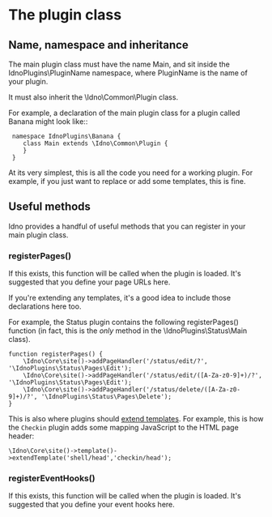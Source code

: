 # The plugin class

## Name, namespace and inheritance

The main plugin class must have the name Main, and sit inside the IdnoPlugins\PluginName namespace, where PluginName is
the name of your plugin.

It must also inherit the \Idno\Common\Plugin class.

For example, a declaration of the main plugin class for a plugin called Banana might look like::

     namespace IdnoPlugins\Banana {
        class Main extends \Idno\Common\Plugin {
        }
     }

At its very simplest, this is all the code you need for a working plugin. For example, if you just want to replace or
add some templates, this is fine.

## Useful methods

Idno provides a handful of useful methods that you can register in your main plugin class.

### registerPages()

If this exists, this function will be called when the plugin is loaded. It's suggested that you define your
page URLs here.

If you're extending any templates, it's a good idea to include those declarations here too.

For example, the Status plugin contains the following registerPages() function (in fact, this is the *only* method
in the \IdnoPlugins\Status\Main class).

    function registerPages() {
        \Idno\Core\site()->addPageHandler('/status/edit/?', '\IdnoPlugins\Status\Pages\Edit');
        \Idno\Core\site()->addPageHandler('/status/edit/([A-Za-z0-9]+)/?', '\IdnoPlugins\Status\Pages\Edit');
        \Idno\Core\site()->addPageHandler('/status/delete/([A-Za-z0-9]+)/?', '\IdnoPlugins\Status\Pages\Delete');
    }

This is also where plugins should [extend templates](../templating/extending.md). For example, this is how the
`Checkin` plugin adds some mapping JavaScript to the HTML page header:

    \Idno\Core\site()->template()->extendTemplate('shell/head','checkin/head');

### registerEventHooks()

If this exists, this function will be called when the plugin is loaded. It's suggested that you define your
event hooks here.

